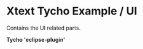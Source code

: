 Xtext Tycho Example / UI
========================

Contains the UI related parts.

**Tycho 'eclipse-plugin'**


